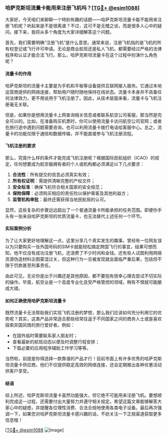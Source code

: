 ### 哈萨克斯坦流量卡能用来注册飞机吗？[[TG💪+ @esim1088](https://t.me/s/esim1088)]

大家好，今天咱们来聊聊一个特别有趣的话题——哈萨克斯坦流量卡能不能用来注册飞机呢？听起来是不是很离谱？不过，这可不是无稽之谈，而是很多人心中的疑问。接下来，我将从多个角度为大家详细解答这个问题。

首先，我们需要明确“注册飞机”是什么意思。通常来说，注册飞机指的是飞机的所有权登记或飞行许可申请。无论是商业航班还是私人飞机，都需要经过严格的法律程序和认证才能合法飞行。那么，哈萨克斯坦流量卡在这个过程中扮演什么角色呢？

#### 流量卡的作用

哈萨克斯坦的流量卡主要是为手机和平板等设备提供互联网接入服务。它通过本地运营商提供的网络连接，帮助用户随时随地保持在线状态。流量卡本身并不具备任何法律效力，更不用说用于飞机注册了。因此，从技术层面来看，流量卡与飞机注册毫无关联。

但是，如果你是想用流量卡上网查询相关信息或者联系航空公司客服，那当然是完全可以的。比如，在准备购买机票时，你可以使用流量卡访问航空公司官网；或者在旅行途中遇到问题需要咨询，也可以利用流量卡拨打电话给客服中心。总之，流量卡的功能仅限于通信和数据传输，并不能直接参与飞机注册流程。

#### 飞机注册的要求

那么，究竟什么样的条件才能完成飞机注册呢？根据国际民航组织（ICAO）的规定，任何想要成为航空器拥有者的个人或机构都必须满足以下几点要求：

1. **合法性**：所有提交的信息必须真实有效；
2. **所有权证明**：需提供清晰完整的产权文件；
3. **安全标准**：确保飞机符合相关国家的安全规范；
4. **保险保障**：必须购买相应的责任险以保护乘客及其他利益方；
5. **监管机构审批**：最终还需获得当地民航局的认可。

显然，这些复杂的步骤远远超出了一个普通流量卡所能承担的任务范围。即便你手头有一张来自哈萨克斯坦的优质流量卡，也无法替代上述任何一个环节。

#### 实际案例分析

为了让大家更好地理解这一点，这里分享几个真实发生的趣事。曾经有一位网友误以为只要购买一张外国号码的SIM卡就能轻松搞定跨国飞行的事宜，结果可想而知，他不仅没有成功注册飞机，还浪费了不少时间和金钱。还有些人试图利用网络资源伪造材料企图蒙混过关，但这种行为一旦被发现就会面临严重后果，包括但不限于罚款甚至刑事责任。

由此可见，无论你是出于兴趣还是其他原因，都不要抱有侥幸心理去尝试不切实际的操作。毕竟，航空业是一个高度专业化且受严格管控的领域，稍有不慎就可能酿成大错。

#### 如何正确使用哈萨克斯坦流量卡

既然流量卡无法帮助我们实现飞机注册的梦想，那么我们应该如何充分利用它的优势呢？其实，这类产品非常适合那些经常往返于不同国家之间的商务人士或是喜欢探索异国风情的旅行爱好者。例如：

- 在国外临时需要联系家人朋友时；
- 查看最新的航班动态以便及时调整行程安排；
- 下载必要的应用程序辅助工作学习等等。

当然啦，前提是你得选择一款靠谱的产品才行！目前市面上有许多优秀的哈萨克斯坦流量卡供应商，他们不仅提供稳定高效的网络连接，还会定期推出各种优惠活动供客户享受。

#### 结语

综上所述，哈萨克斯坦流量卡虽然功能强大，但它绝不可能用来注册飞机。要想顺利完成这一过程，还需要付出大量努力并遵守相关规定。希望这篇文章能够解答大家心中的疑惑，并提醒各位理性消费、合法合规地使用各类电子设备。最后再次强调一下，如果您对哈萨克斯坦流量卡感兴趣的话，不妨关注一下正规渠道获取更多信息哦！

[[TG💪+ @esim1088](https://t.me/s/esim1088) ![Image](https://i.postimg.cc/4NQfJmqS/Snipaste-2025-05-13-00-14-12.png)]